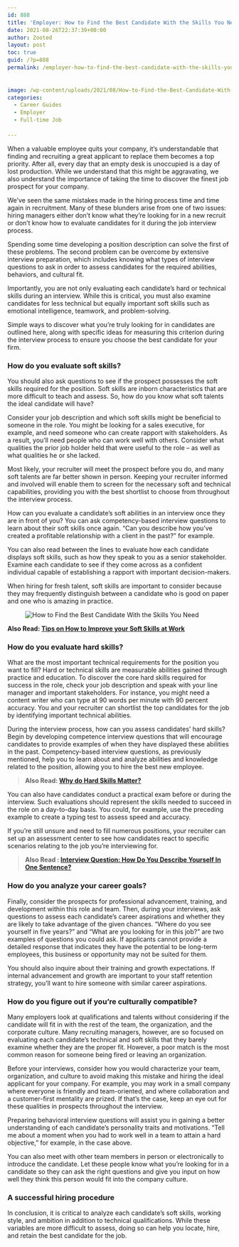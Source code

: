 ```yaml
---
id: 888
title: 'Employer: How to Find the Best Candidate With the Skills You Need'
date: 2021-08-26T22:37:39+00:00
author: Zooted
layout: post
toc: true
guid: /?p=888
permalink: /employer-how-to-find-the-best-candidate-with-the-skills-you-need/


image: /wp-content/uploads/2021/08/How-to-Find-the-Best-Candidate-With-the-Skills-You-Need.jpg
categories:
  - Career Guides
  - Employer
  - Full-time Job

---
```

When a valuable employee quits your company, it&#8217;s understandable that finding and recruiting a great applicant to replace them becomes a top priority. After all, every day that an empty desk is unoccupied is a day of lost production. While we understand that this might be aggravating, we also understand the importance of taking the time to discover the finest job prospect for your company.

We&#8217;ve seen the same mistakes made in the hiring process time and time again in recruitment. Many of these blunders arise from one of two issues: hiring managers either don&#8217;t know what they&#8217;re looking for in a new recruit or don&#8217;t know how to evaluate candidates for it during the job interview process.

Spending some time developing a position description can solve the first of these problems. The second problem can be overcome by extensive interview preparation, which includes knowing what types of interview questions to ask in order to assess candidates for the required abilities, behaviors, and cultural fit.

Importantly, you are not only evaluating each candidate&#8217;s hard or technical skills during an interview. While this is critical, you must also examine candidates for less technical but equally important soft skills such as emotional intelligence, teamwork, and problem-solving.

Simple ways to discover what you&#8217;re truly looking for in candidates are outlined here, along with specific ideas for measuring this criterion during the interview process to ensure you choose the best candidate for your firm.

### **How do you evaluate soft skills?**

You should also ask questions to see if the prospect possesses the soft skills required for the position. Soft skills are inborn characteristics that are more difficult to teach and assess. So, how do you know what soft talents the ideal candidate will have?

Consider your job description and which soft skills might be beneficial to someone in the role. You might be looking for a sales executive, for example, and need someone who can create rapport with stakeholders. As a result, you&#8217;ll need people who can work well with others. Consider what qualities the prior job holder held that were useful to the role – as well as what qualities he or she lacked.

Most likely, your recruiter will meet the prospect before you do, and many soft talents are far better shown in person. Keeping your recruiter informed and involved will enable them to screen for the necessary soft and technical capabilities, providing you with the best shortlist to choose from throughout the interview process.

How can you evaluate a candidate&#8217;s soft abilities in an interview once they are in front of you? You can ask competency-based interview questions to learn about their soft skills once again. “Can you describe how you&#8217;ve created a profitable relationship with a client in the past?” for example.

You can also read between the lines to evaluate how each candidate displays soft skills, such as how they speak to you as a senior stakeholder. Examine each candidate to see if they come across as a confident individual capable of establishing a rapport with important decision-makers.

When hiring for fresh talent, soft skills are important to consider because they may frequently distinguish between a candidate who is good on paper and one who is amazing in practice.



<div class="wp-block-image">
  <figure class="aligncenter size-large"><img loading="lazy" width="750" height="367" src="/wp-content/uploads/2021/08/Best-Candidate-With-the-Skills-You-Need.jpg" alt="How to Find the Best Candidate With the Skills You Need" class="wp-image-889" srcset="/wp-content/uploads/2021/08/Best-Candidate-With-the-Skills-You-Need.jpg 750w, /wp-content/uploads/2021/08/Best-Candidate-With-the-Skills-You-Need-300x147.jpg 300w" sizes="(max-width: 750px) 100vw, 750px" /></figure>
</div>



**Also Read: [Tips on How to Improve your Soft Skills at Work](/tips-on-how-to-improve-your-soft-skills-at-work/)**

### **How do you evaluate hard skills?**

What are the most important technical requirements for the position you want to fill? Hard or technical skills are measurable abilities gained through practice and education. To discover the core hard skills required for success in the role, check your job description and speak with your line manager and important stakeholders. For instance, you might need a content writer who can type at 90 words per minute with 90 percent accuracy. You and your recruiter can shortlist the top candidates for the job by identifying important technical abilities.

During the interview process, how can you assess candidates&#8217; hard skills? Begin by developing competence interview questions that will encourage candidates to provide examples of when they have displayed these abilities in the past. Competency-based interview questions, as previously mentioned, help you to learn about and analyze abilities and knowledge related to the position, allowing you to hire the best new employee.

<blockquote class="wp-block-quote">
  <p>
    <strong>Also Read: <a href="/why-do-hard-skills-matter/">Why do Hard Skills Matter?</a></strong>
  </p>
</blockquote>

You can also have candidates conduct a practical exam before or during the interview. Such evaluations should represent the skills needed to succeed in the role on a day-to-day basis. You could, for example, use the preceding example to create a typing test to assess speed and accuracy.

If you&#8217;re still unsure and need to fill numerous positions, your recruiter can set up an assessment center to see how candidates react to specific scenarios relating to the job you&#8217;re interviewing for.

<blockquote class="wp-block-quote">
  <p>
    <strong>Also Read : <a href="/interview-question-how-do-you-describe-yourself-in-one-sentence/">Interview Question: How Do You Describe Yourself In One Sentence?</a></strong>
  </p>
</blockquote>

### **How do you analyze your career goals?**

Finally, consider the prospects for professional advancement, training, and development within this role and team. Then, during your interviews, ask questions to assess each candidate&#8217;s career aspirations and whether they are likely to take advantage of the given chances. “Where do you see yourself in five years?” and “What are you looking for in this job?” are two examples of questions you could ask. If applicants cannot provide a detailed response that indicates they have the potential to be long-term employees, this business or opportunity may not be suited for them.

You should also inquire about their training and growth expectations. If internal advancement and growth are important to your staff retention strategy, you&#8217;ll want to hire someone with similar career aspirations.

### **How do you figure out if you&#8217;re culturally compatible?**

Many employers look at qualifications and talents without considering if the candidate will fit in with the rest of the team, the organization, and the corporate culture. Many recruiting managers, however, are so focused on evaluating each candidate&#8217;s technical and soft skills that they barely examine whether they are the proper fit. However, a poor match is the most common reason for someone being fired or leaving an organization.

Before your interviews, consider how you would characterize your team, organization, and culture to avoid making this mistake and hiring the ideal applicant for your company. For example, you may work in a small company where everyone is friendly and team-oriented, and where collaboration and a customer-first mentality are prized. If that&#8217;s the case, keep an eye out for these qualities in prospects throughout the interview.

Preparing behavioral interview questions will assist you in gaining a better understanding of each candidate&#8217;s personality traits and motivations. “Tell me about a moment when you had to work well in a team to attain a hard objective,” for example, in the case above.

You can also meet with other team members in person or electronically to introduce the candidate. Let these people know what you&#8217;re looking for in a candidate so they can ask the right questions and give you input on how well they think this person would fit into the company culture.

### **A successful hiring procedure**

In conclusion, it is critical to analyze each candidate&#8217;s soft skills, working style, and ambition in addition to technical qualifications. While these variables are more difficult to assess, doing so can help you locate, hire, and retain the best candidate for the job.


